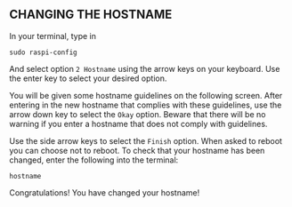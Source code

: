 ## CHANGING THE HOSTNAME
In your terminal, type in

`sudo raspi-config`

And select option `2 Hostname` using the arrow keys on your keyboard. Use the enter key to select your desired option.

You will be given some hostname guidelines on the following screen. After entering in the new hostname that complies with these guidelines, use the arrow down key to select the `Okay` option. Beware that there will be no warning if you enter a hostname that does not comply with guidelines.

Use the side arrow keys to select the `Finish` option. When asked to reboot you can choose not to reboot. To check that your hostname has been changed, enter the following into the terminal:

 `hostname`

 Congratulations! You have changed your hostname!
